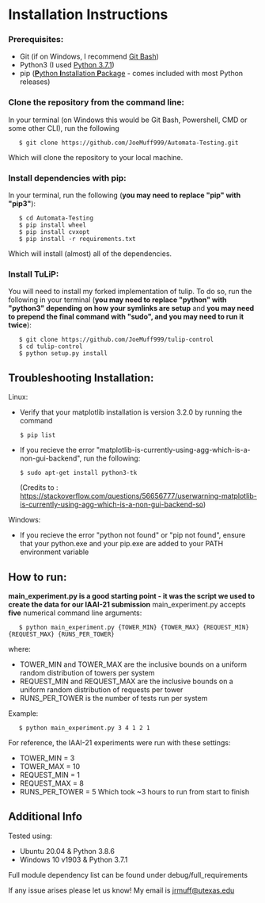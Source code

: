 # Installation Instructions

### Prerequisites:
- Git (if on Windows, I recommend [Git Bash](https://gitforwindows.org/))
- Python3 (I used [Python 3.7.1](https://www.python.org/downloads/release/python-371/))
- pip ([**P**ython **I**nstallation **P**ackage](https://pypi.org/project/pip/) - comes included with most Python releases)

### Clone the repository from the command line:
In your terminal (on Windows this would be Git Bash, Powershell, CMD or some other CLI), run the following
```
   $ git clone https://github.com/JoeMuff999/Automata-Testing.git
```
Which will clone the repository to your local machine. 
### Install dependencies with pip:
In your terminal, run the following (**you may need to replace "pip" with "pip3"**):
```
   $ cd Automata-Testing
   $ pip install wheel
   $ pip install cvxopt
   $ pip install -r requirements.txt
```
Which will install (almost) all of the dependencies.
### Install TuLiP:
You will need to install my forked implementation of tulip. To do so, run the following in your terminal (**you may need to replace "python" with "python3" depending on how your symlinks are setup** and **you may need to prepend the final command with "sudo", and you may need to run it twice**):
```
   $ git clone https://github.com/JoeMuff999/tulip-control
   $ cd tulip-control
   $ python setup.py install 
```

## Troubleshooting Installation:
Linux:
- Verify that your matplotlib installation is version 3.2.0 by running the command 
   ```
   $ pip list
   ```
- If you recieve the error "matplotlib-is-currently-using-agg-which-is-a-non-gui-backend", run the following:
   ```
   $ sudo apt-get install python3-tk
   ```
   (Credits to : https://stackoverflow.com/questions/56656777/userwarning-matplotlib-is-currently-using-agg-which-is-a-non-gui-backend-so)

Windows:
- If you recieve the error "python not found" or "pip not found", ensure that your python.exe and your pip.exe are added to your PATH environment variable

## How to run:
**main_experiment.py is a good starting point - it was the script we used to create the data for our IAAI-21 submission**
main_experiment.py accepts **five** numerical command line arguments:
```
   $ python main_experiment.py {TOWER_MIN} {TOWER_MAX} {REQUEST_MIN} {REQUEST_MAX} {RUNS_PER_TOWER}
```
where:
   - TOWER_MIN and TOWER_MAX are the inclusive bounds on a uniform random distribution of towers per system
   - REQUEST_MIN and REQUEST_MAX are the inclusive bounds on a uniform random distribution of requests per tower
   - RUNS_PER_TOWER is the number of tests run per system
   
Example:
```
   $ python main_experiment.py 3 4 1 2 1
```
For reference, the IAAI-21 experiments were run with these settings:
   - TOWER_MIN = 3
   - TOWER_MAX = 10
   - REQUEST_MIN = 1
   - REQUEST_MAX = 8
   - RUNS_PER_TOWER = 5
Which took ~3 hours to run from start to finish

## Additional Info

Tested using:
- Ubuntu 20.04 & Python 3.8.6
- Windows 10 v1903 & Python 3.7.1

Full module dependency list can be found under debug/full_requirements

If any issue arises please let us know! My email is jrmuff@utexas.edu
